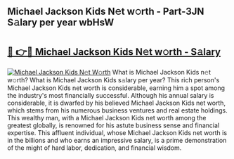 ## Michael Jackson Kids N𝚎t w𝚘rth - Part-3JN S𝚊lary per year wbHsW

# <h2><a href="http://gc4phv.nevu.top/?p=Michael+Jackson+Kids">🔗 👉🔴 Michael Jackson Kids N𝚎t w𝚘rth - S𝚊lary</a></h2>

[![Michael Jackson Kids N𝚎t W𝚘rth](https://i.imgur.com/Oavwk0R.jpeg)](http://gc4phv.nevu.top/?p=Michael+Jackson+Kids)
What is Michael Jackson Kids n𝚎t w𝚘rth? What is Michael Jackson Kids s𝚊lary per year?
This rich person's Michael Jackson Kids net worth is considerable, earning him a spot among the industry's most financially successful. Although his annual salary is considerable, it is dwarfed by his believed Michael Jackson Kids net worth, which stems from his numerous business ventures and real estate holdings. This wealthy man, with a Michael Jackson Kids net worth among the greatest globally, is renowned for his astute business sense and financial expertise. This affluent individual, whose Michael Jackson Kids net worth is in the billions and who earns an impressive salary, is a prime demonstration of the might of hard labor, dedication, and financial wisdom.
